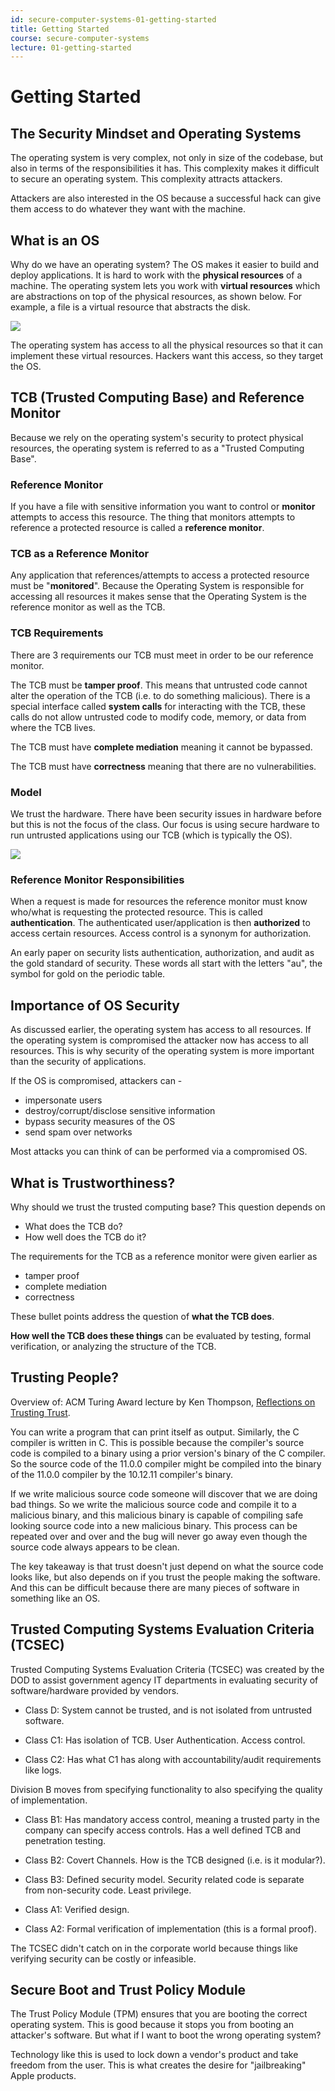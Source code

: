 ```yaml
---
id: secure-computer-systems-01-getting-started
title: Getting Started
course: secure-computer-systems
lecture: 01-getting-started
---
```


# Getting Started

## The Security Mindset and Operating Systems

The operating system is very complex, not only in size of the codebase, but also in terms of the responsibilities it has. This complexity makes it difficult to secure an operating system. This complexity attracts attackers. 

Attackers are also interested in the OS because a successful hack can give them access to do whatever they want with the machine.

## What is an OS

Why do we have an operating system? The OS makes it easier to build and deploy applications. It is hard to work with the **physical resources** of a machine. The operating system lets you work with **virtual resources** which are abstractions on top of the physical resources, as shown below. For example, a file is a virtual resource that abstracts the disk.

![](https://assets.omscs.io/secure-computer-systems/images/module1/OS-HW.png)

The operating system has access to all the physical resources so that it can implement these virtual resources. Hackers want this access, so they target the OS.


## TCB (Trusted Computing Base) and Reference Monitor

Because we rely on the operating system's security to protect physical resources, the operating system is referred to as a "Trusted Computing Base".

### Reference Monitor

If you have a file with sensitive information you want to control or **monitor** attempts to access this resource. The thing that monitors attempts to reference a protected resource is called a **reference monitor**. 

### TCB as a Reference Monitor
Any application that references/attempts to access a protected resource must be "**monitored**". Because the Operating System is responsible for accessing all resources it makes sense that the Operating System is the reference monitor as well as the TCB.

### TCB Requirements
There are 3 requirements our TCB must meet in order to be our reference monitor.

The TCB must be **tamper proof**. This means that untrusted code cannot alter the operation of the TCB (i.e. to do something malicious). There is a special interface called **system calls** for interacting with the TCB, these calls do not allow untrusted code to modify code, memory, or data from where the TCB lives.

The TCB must have **complete mediation** meaning it cannot be bypassed.

The TCB must have **correctness** meaning that there are no vulnerabilities.

### Model

We trust the hardware. There have been security issues in hardware before but this is not the focus of the class. Our focus is using secure hardware to run untrusted applications using our TCB (which is typically the OS).

![](https://assets.omscs.io/secure-computer-systems/images/module1/TCB-HW.png)

### Reference Monitor Responsibilities

When a request is made for resources the reference monitor must know who/what is requesting the protected resource. This is called **authentication**. The authenticated user/application is then **authorized**  to access certain resources. Access control is a synonym for authorization.

An early paper on security lists authentication, authorization, and audit as the gold standard of security. These words all start with the letters "au", the symbol for gold on the periodic table.

## Importance of OS Security

As discussed earlier, the operating system has access to all resources. If the operating system is compromised the attacker now has access to all resources. This is why security of the operating system is more important than the security of applications.

If the OS is compromised, attackers can - 
* impersonate users
* destroy/corrupt/disclose sensitive information
* bypass security measures of the OS
* send spam over networks

Most attacks you can think of can be performed via a compromised OS.

## What is Trustworthiness?

Why should we trust the trusted computing base? This question depends on 

* What does the TCB do?
* How well does the TCB do it?

The requirements for the TCB as a reference monitor were given earlier as 
* tamper proof
* complete mediation
* correctness

These bullet points address the question of **what the TCB does**. 

**How well the TCB does these things** can be evaluated by testing, formal verification, or analyzing the structure of the TCB.

## Trusting People?

Overview of: ACM Turing Award lecture by Ken Thompson, [Reflections on Trusting Trust](https://dl.acm.org/doi/pdf/10.1145/358198.358210).

You can write a program that can print itself as output. Similarly, the C compiler is written in C. This is possible because the compiler's source code is compiled to a binary using a prior version's binary of the C compiler. So the source code of the 11.0.0 compiler might be compiled into the binary of the 11.0.0 compiler by the 10.12.11 compiler's binary.

If we write malicious source code someone will discover that we are doing bad things. So we write the malicious source code and compile it to a malicious binary, and this malicious binary is capable of compiling safe looking source code into a new malicious binary. This process can be repeated over and over and the bug will never go away even though the source code always appears to be clean.

The key takeaway is that trust doesn't just depend on what the source code looks like, but also depends on if you trust the people making the software. And this can be difficult because there are many pieces of software in something like an OS.

## Trusted Computing Systems Evaluation Criteria (TCSEC)

Trusted Computing Systems Evaluation Criteria (TCSEC) was created by the DOD to assist government agency IT departments in evaluating security of software/hardware provided by vendors. 

* Class D: System cannot be trusted, and is not isolated from untrusted software.

* Class C1: Has isolation of TCB. User Authentication. Access control.

* Class C2: Has what C1 has along with accountability/audit requirements like logs.

Division B moves from specifying functionality to also specifying the quality of implementation.

* Class B1: Has mandatory access control, meaning a trusted party in the company can specify access controls. Has a well defined TCB and penetration testing. 

* Class B2: Covert Channels. How is the TCB designed (i.e. is it modular?).

* Class B3: Defined security model. Security related code is separate from non-security code. Least privilege.

* Class A1: Verified design.

* Class A2: Formal verification of implementation (this is a formal proof).

The TCSEC didn't catch on in the corporate world because things like verifying security can be costly or infeasible.

## Secure Boot and Trust Policy Module

The Trust Policy Module (TPM) ensures that you are booting the correct operating system. This is good because it stops you from booting an attacker's software. But what if I want to boot the wrong operating system? 

Technology like this is used to lock down a vendor's product and take freedom from the user. This is what creates the desire for "jailbreaking" Apple products.